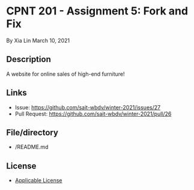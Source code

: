 ﻿# CPNT 201 - Assignment 5: Fork and Fix
By Xia Lin March 10, 2021

## Description
A website for online sales of high-end furniture!

## Links
- Issue: https://github.com/sait-wbdv/winter-2021/issues/27
- Pull Request: https://github.com/sait-wbdv/winter-2021/pull/26

## File/directory
- /README.md

## License
- [Applicable License](https://creativecommons.org/licenses/by/4.0/legalcode "Applicable License")
